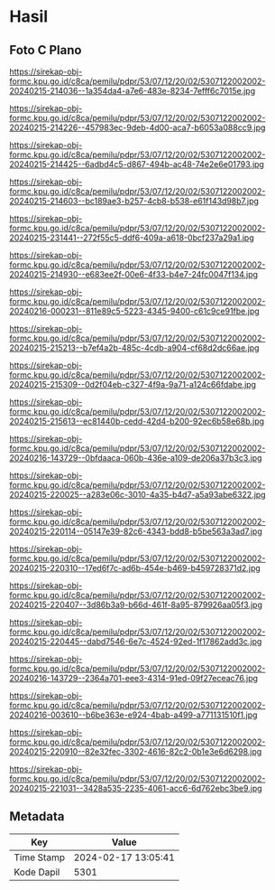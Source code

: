 # Hasil

## Foto C Plano

https://sirekap-obj-formc.kpu.go.id/c8ca/pemilu/pdpr/53/07/12/20/02/5307122002002-20240215-214036--1a354da4-a7e6-483e-8234-7efff6c7015e.jpg

https://sirekap-obj-formc.kpu.go.id/c8ca/pemilu/pdpr/53/07/12/20/02/5307122002002-20240215-214226--457983ec-9deb-4d00-aca7-b6053a088cc9.jpg

https://sirekap-obj-formc.kpu.go.id/c8ca/pemilu/pdpr/53/07/12/20/02/5307122002002-20240215-214425--6adbd4c5-d867-494b-ac48-74e2e6e01793.jpg

https://sirekap-obj-formc.kpu.go.id/c8ca/pemilu/pdpr/53/07/12/20/02/5307122002002-20240215-214603--bc189ae3-b257-4cb8-b538-e61f143d98b7.jpg

https://sirekap-obj-formc.kpu.go.id/c8ca/pemilu/pdpr/53/07/12/20/02/5307122002002-20240215-231441--272f55c5-ddf6-409a-a618-0bcf237a29a1.jpg

https://sirekap-obj-formc.kpu.go.id/c8ca/pemilu/pdpr/53/07/12/20/02/5307122002002-20240215-214930--e683ee2f-00e6-4f33-b4e7-24fc0047f134.jpg

https://sirekap-obj-formc.kpu.go.id/c8ca/pemilu/pdpr/53/07/12/20/02/5307122002002-20240216-000231--811e89c5-5223-4345-9400-c61c9ce91fbe.jpg

https://sirekap-obj-formc.kpu.go.id/c8ca/pemilu/pdpr/53/07/12/20/02/5307122002002-20240215-215213--b7ef4a2b-485c-4cdb-a904-cf68d2dc66ae.jpg

https://sirekap-obj-formc.kpu.go.id/c8ca/pemilu/pdpr/53/07/12/20/02/5307122002002-20240215-215309--0d2f04eb-c327-4f9a-9a71-a124c66fdabe.jpg

https://sirekap-obj-formc.kpu.go.id/c8ca/pemilu/pdpr/53/07/12/20/02/5307122002002-20240215-215613--ec81440b-cedd-42d4-b200-92ec6b58e68b.jpg

https://sirekap-obj-formc.kpu.go.id/c8ca/pemilu/pdpr/53/07/12/20/02/5307122002002-20240216-143729--0bfdaaca-060b-436e-a109-de206a37b3c3.jpg

https://sirekap-obj-formc.kpu.go.id/c8ca/pemilu/pdpr/53/07/12/20/02/5307122002002-20240215-220025--a283e06c-3010-4a35-b4d7-a5a93abe6322.jpg

https://sirekap-obj-formc.kpu.go.id/c8ca/pemilu/pdpr/53/07/12/20/02/5307122002002-20240215-220114--05147e39-82c6-4343-bdd8-b5be563a3ad7.jpg

https://sirekap-obj-formc.kpu.go.id/c8ca/pemilu/pdpr/53/07/12/20/02/5307122002002-20240215-220310--17ed6f7c-ad6b-454e-b469-b459728371d2.jpg

https://sirekap-obj-formc.kpu.go.id/c8ca/pemilu/pdpr/53/07/12/20/02/5307122002002-20240215-220407--3d86b3a9-b66d-461f-8a95-879926aa05f3.jpg

https://sirekap-obj-formc.kpu.go.id/c8ca/pemilu/pdpr/53/07/12/20/02/5307122002002-20240215-220445--dabd7546-6e7c-4524-92ed-1f17862add3c.jpg

https://sirekap-obj-formc.kpu.go.id/c8ca/pemilu/pdpr/53/07/12/20/02/5307122002002-20240216-143729--2364a701-eee3-4314-91ed-09f27eceac76.jpg

https://sirekap-obj-formc.kpu.go.id/c8ca/pemilu/pdpr/53/07/12/20/02/5307122002002-20240216-003610--b6be363e-e924-4bab-a499-a771131510f1.jpg

https://sirekap-obj-formc.kpu.go.id/c8ca/pemilu/pdpr/53/07/12/20/02/5307122002002-20240215-220910--82e32fec-3302-4616-82c2-0b1e3e6d6298.jpg

https://sirekap-obj-formc.kpu.go.id/c8ca/pemilu/pdpr/53/07/12/20/02/5307122002002-20240215-221031--3428a535-2235-4061-acc6-6d762ebc3be9.jpg


## Metadata

| Key        | Value               |
| ---------- | ------------------- |
| Time Stamp | 2024-02-17 13:05:41 |
| Kode Dapil | 5301                |



